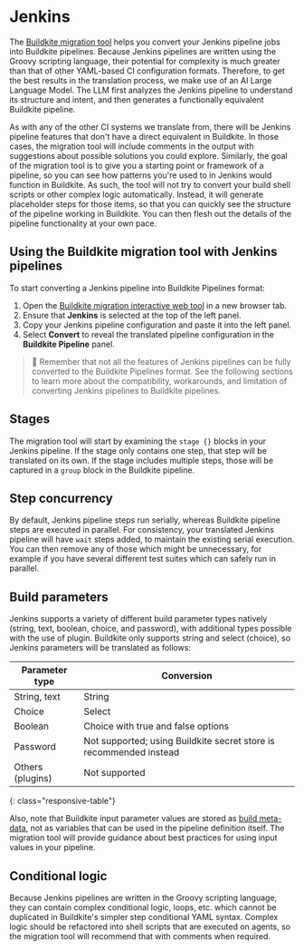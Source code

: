 # Jenkins

The [Buildkite migration tool](/docs/pipelines/migration/tool) helps you convert your Jenkins pipeline jobs into Buildkite pipelines. Because Jenkins pipelines are written using the Groovy scripting language, their potential for complexity is much greater than that of other YAML-based CI configuration formats. Therefore, to get the best results in the translation process, we make use of an AI Large Language Model. The LLM first analyzes the Jenkins pipeline to understand its structure and intent, and then generates a functionally equivalent Buildkite pipeline.

As with any of the other CI systems we translate from, there will be Jenkins pipeline features that don't have a direct equivalent in Buildkite. In those cases, the migration tool will include comments in the output with suggestions about possible solutions you could explore. Similarly, the goal of the migration tool is to give you a starting point or framework of a pipeline, so you can see how patterns you're used to in Jenkins would function in Buildkite. As such, the tool will not try to convert your build shell scripts or other complex logic automatically. Instead, it will generate placeholder steps for those items, so that you can quickly see the structure of the pipeline working in Buildkite. You can then flesh out the details of the pipeline functionality at your own pace.

## Using the Buildkite migration tool with Jenkins pipelines

To start converting a Jenkins pipeline into Buildkite Pipelines format:

1. Open the [Buildkite migration interactive web tool](https://buildkite.com/resources/migrate/) in a new browser tab.
1. Ensure that **Jenkins** is selected at the top of the left panel.
1. Copy your Jenkins pipeline configuration and paste it into the left panel.
1. Select **Convert** to reveal the translated pipeline configuration in the **Buildkite Pipeline** panel.

> 📘
> Remember that not all the features of Jenkins pipelines can be fully converted to the Buildkite Pipelines format. See the following sections to learn more about the compatibility, workarounds, and limitation of converting Jenkins pipelines to Buildkite pipelines.

## Stages

The migration tool will start by examining the `stage {}` blocks in your Jenkins pipeline. If the stage only contains one step, that step will be translated on its own. If the stage includes multiple steps, those will be captured in a `group` block in the Buildkite pipeline.

## Step concurrency

By default, Jenkins pipeline steps run serially, whereas Buildkite pipeline steps are executed in parallel. For consistency, your translated Jenkins pipeline will have `wait` steps added, to maintain the existing serial execution. You can then remove any of those which might be unnecessary, for example if you have several different test suites which can safely run in parallel.

## Build parameters

Jenkins supports a variety of different build parameter types natively (string, text, boolean, choice, and password), with additional types possible with the use of plugin. Buildkite only supports string and select (choice), so Jenkins parameters will be translated as follows:

| Parameter type | Conversion |
| --- | ---------- |
| String, text | String |
| Choice | Select |
| Boolean | Choice with true and false options |
| Password | Not supported; using Buildkite secret store is recommended instead |
| Others (plugins) | Not supported |
{: class="responsive-table"}

Also, note that Buildkite input parameter values are stored as [build meta-data](docs/pipelines/configure/build-meta-data), not as variables that can be used in the pipeline definition itself. The migration tool will provide guidance about best practices for using input values in your pipeline.

## Conditional logic

Because Jenkins pipelines are written in the Groovy scripting language, they can contain complex conditional logic, loops, etc. which cannot be duplicated in Buildkite's simpler step conditional YAML syntax. Complex logic should be refactored into shell scripts that are executed on agents, so the migration tool will recommend that with comments when required.

